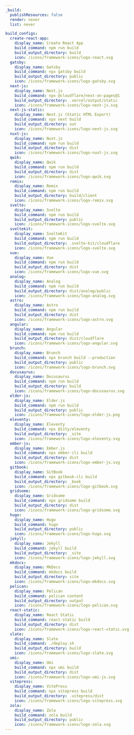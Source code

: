 ```yaml
---
_build:
  publishResources: false
  render: never
  list: never

build_configs:
  create-react-app:
    display_name: Create React App
    build_command: npm run build
    build_output_directory: build
    icon: /icons/framework-icons/logo-react.svg
  gatsby:
    display_name: Gatsby
    build_command: npx gatsby build
    build_output_directory: public
    icon: /icons/framework-icons/logo-gatsby.svg
  next-js:
    display_name: Next.js
    build_command: npx @cloudflare/next-on-pages@1
    build_output_directory: .vercel/output/static
    icon: /icons/framework-icons/logo-next-js.svg
  next-js-static:
    display_name: Next.js (Static HTML Export)
    build_command: npx next build
    build_output_directory: out
    icon: /icons/framework-icons/logo-next-js.svg
  nuxt-js:
    display_name: Nuxt.js
    build_command: npm run build
    build_output_directory: dist
    icon: /icons/framework-icons/logo-nuxt-js.svg
  qwik:
    display_name: Qwik
    build_command: npm run build
    build_output_directory: dist
    icon: /icons/framework-icons/logo-qwik.svg
  remix:
    display_name: Remix
    build_command: npm run build
    build_output_directory: build/client
    icon: /icons/framework-icons/logo-remix.svg
  svelte:
    display_name: Svelte
    build_command: npm run build
    build_output_directory: public
    icon: /icons/framework-icons/logo-svelte.svg
  sveltekit:
    display_name: SvelteKit
    build_command: npm run build
    build_output_directory: .svelte-kit/cloudflare
    icon: /icons/framework-icons/logo-svelte.svg
  vue:
    display_name: Vue
    build_command: npm run build
    build_output_directory: dist
    icon: /icons/framework-icons/logo-vue.svg
  analog:
    display_name: Analog
    build_command: npm run build
    build_output_directory: dist/analog/public
    icon: /icons/framework-icons/logo-analog.svg
  astro:
    display_name: Astro
    build_command: npm run build
    build_output_directory: dist
    icon: /icons/framework-icons/logo-astro.svg
  angular:
    display_name: Angular
    build_command: npm run build
    build_output_directory: dist/cloudflare
    icon: /icons/framework-icons/logo-angular.svg
  brunch:
    display_name: Brunch
    build_command: npx brunch build --production
    build_output_directory: public
    icon: /icons/framework-icons/logo-brunch.svg
  docusaurus:
    display_name: Docusaurus
    build_command: npm run build
    build_output_directory: build
    icon: /icons/framework-icons/logo-docusaurus.svg
  elder-js:
    display_name: Elder.js
    build_command: npm run build
    build_output_directory: public
    icon: /icons/framework-icons/logo-elder-js.png
  eleventy:
    display_name: Eleventy
    build_command: npx @11ty/eleventy
    build_output_directory: _site
    icon: /icons/framework-icons/logo-eleventy.svg
  ember-js:
    display_name: Ember.js
    build_command: npx ember-cli build
    build_output_directory: dist
    icon: /icons/framework-icons/logo-ember-js.svg
  gitbook:
    display_name: GitBook
    build_command: npx gitbook-cli build
    build_output_directory: _book
    icon: /icons/framework-icons/logo-gitbook.svg
  gridsome:
    display_name: Gridsome
    build_command: npx gridsome build
    build_output_directory: dist
    icon: /icons/framework-icons/logo-gridsome.svg
  hugo:
    display_name: Hugo
    build_command: hugo
    build_output_directory: public
    icon: /icons/framework-icons/logo-hugo.svg
  jekyll:
    display_name: Jekyll
    build_command: jekyll build
    build_output_directory: _site
    icon: /icons/framework-icons/logo-jekyll.svg
  mkdocs:
    display_name: MkDocs
    build_command: mkdocs build
    build_output_directory: site
    icon: /icons/framework-icons/logo-mkdocs.svg
  pelican:
    display_name: Pelican
    build_command: pelican content
    build_output_directory: output
    icon: /icons/framework-icons/logo-pelican.svg
  react-static:
    display_name: React Static
    build_command: react-static build
    build_output_directory: dist
    icon: /icons/framework-icons/logo-react-static.svg
  slate:
    display_name: Slate
    build_command: ./deploy.sh
    build_output_directory: build
    icon: /icons/framework-icons/logo-slate.svg
  umi:
    display_name: Umi
    build_command: npx umi build
    build_output_directory: dist
    icon: /icons/framework-icons/logo-umi-js.svg
  vitepress:
    display_name: VitePress
    build_command: npx vitepress build
    build_output_directory: .vitepress/dist
    icon: /icons/framework-icons/logo-vitepress.svg
  zola:
    display_name: Zola
    build_command: zola build
    build_output_directory: public
    icon: /icons/framework-icons/logo-zola.svg
---
```

